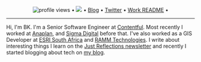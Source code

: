 <p align="center">
  <img src="https://gpvc.arturio.dev/bhekanik" alt="profile views"> •
  <a href="https://twitter.com/intent/follow?screen_name=bhekanik&tw_p=followbutton"><img src="https://img.shields.io/twitter/follow/bhekanik?label=%40bhekanik&style=social"></a>  •
  <a href="https://blog.bhekani.com">Blog</a> •
  <a href="https://twitter.com/intent/follow?screen_name=bhekanik&tw_p=followbutton">Twitter</a> •
  <a href="https://github.com/bhekanik/bhekanik/blob/master/BK.README.md">Work README</a> •
</p>

---

Hi, I'm BK. I'm a Senior Software Engineer at [Contentful](https://contentful.com/). Most recently I worked at [Anaplan](https://anaplan.com), and [Sigma Digital](https://www.sigmadigital.io/) before that. I've also worked as a GIS Developer at [ESRI South Africa](https://www.esri-southafrica.com/) and [RAMM Technologies](https://www.ramm.co.za/). I write about interesting things I learn on the [Just Reflections newsletter](https://justreflections.bhekani.com/) and recently I started blogging about tech on [my blog](https://blog.bhekani.com). 
